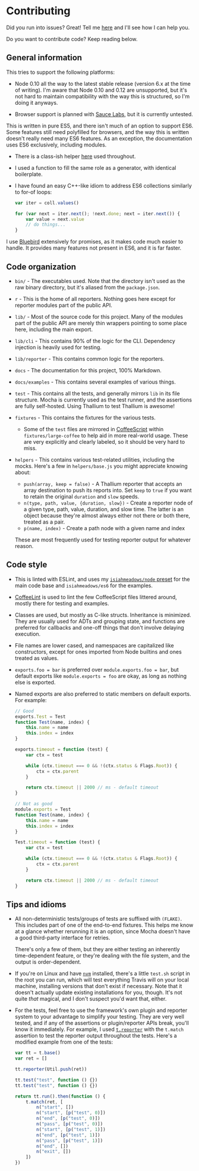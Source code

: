 # Contributing

Did you run into issues? Great! Tell me [here](http://github.com/isiahmeadows/thallium/issues/new) and I'll see how I can help you.

Do you want to contribute code? Keep reading below.

## General information

This tries to support the following platforms:

- Node 0.10 all the way to the latest stable release (version 6.x at the time of writing). I'm aware that Node 0.10 and 0.12 are unsupported, but it's not hard to maintain compatibility with the way this is structured, so I'm doing it anyways.

- Browser support is planned with [Sauce Labs](https://saucelabs.com/), but it is currently untested.

This is written in pure ES5, and there isn't much of an option to support ES6. Some features still need polyfilled for browsers, and the way this is written doesn't really need many ES6 features. As an exception, the documentation uses ES6 exclusively, including modules.

- There is a class-ish helper [here](http://github.com/isiahmeadows/thallium/blob/master/lib/methods.js) used throughout.

- I used a function to fill the same role as a generator, with identical boilerplate.

- I have found an easy C++-like idiom to address ES6 collections similarly to for-of loops:

    ```js
    var iter = coll.values()

    for (var next = iter.next(); !next.done; next = iter.next()) {
        var value = next.value
        // do things...
    }
    ```

I use [Bluebird](http://bluebirdjs.com) extensively for promises, as it makes code much easier to handle. It provides many features not present in ES6, and it is far faster.

## Code organization

- `bin/` - The executables used. Note that the directory isn't used as the raw binary directory, but it's aliased from the `package.json`.

- `r` - This is the home of all reporters. Nothing goes here except for reporter modules part of the public API.

- `lib/` - Most of the source code for this project. Many of the modules part of the public API are merely thin wrappers pointing to some place here, including the main export.

- `lib/cli` - This contains 90% of the logic for the CLI. Dependency injection is heavily used for testing.

- `lib/reporter` - This contains common logic for the reporters.

- `docs` - The documentation for this project, 100% Markdown.

- `docs/examples` - This contains several examples of various things.

- `test` - This contains all the tests, and generally mirrors `lib` in its file structure. Mocha is currently used as the test runner, and the assertions are fully self-hosted. Using Thallium to test Thallium is awesome!

- `fixtures` - This contains the fixtures for the various tests.
    - Some of the `test` files are mirrored in [CoffeeScript](http://coffeescript.org/) within `fixtures/large-coffee` to help aid in more real-world usage. These are very explicitly and clearly labeled, so it should be very hard to miss.

- `helpers` - This contains various test-related utilities, including the mocks. Here's a few in `helpers/base.js` you might appreciate knowing about:

    - `push(array, keep = false)` - A Thallium reporter that accepts an array destination to push its reports into. Set `keep` to `true` if you want to retain the original `duration` and `slow` speeds.
    - `n(type, path, value, {duration, slow})` - Create a reporter node of a given type, path, value, duration, and slow time. The latter is an object because they're almost always either not there or both there, treated as a pair.
    - `p(name, index)` - Create a path node with a given name and index

    These are most frequently used for testing reporter output for whatever reason.

## Code style

- This is linted with ESLint, and uses my [`isiahmeadows/node` preset](https://npmjs.com/package/eslint-config-isiahmeadows) for the main code base and `isiahmeadows/es6` for the examples.

- [CoffeeLint](http://www.coffeelint.org/) is used to lint the few CoffeeScript files littered around, mostly there for testing and examples.

- Classes are used, but mostly as C-like structs. Inheritance is minimized. They are usually used for ADTs and grouping state, and functions are preferred for callbacks and one-off things that don't involve delaying execution.

- File names are lower cased, and namespaces are capitalized like constructors, except for ones imported from Node builtins and ones treated as values.

- `exports.foo = bar` is preferred over `module.exports.foo = bar`, but default exports like `module.exports = foo` are okay, as long as nothing else is exported.

- Named exports are also preferred to static members on default exports. For example:

    ```js
    // Good
    exports.Test = Test
    function Test(name, index) {
        this.name = name
        this.index = index
    }

    exports.timeout = function (test) {
        var ctx = test

        while (ctx.timeout === 0 && !(ctx.status & Flags.Root)) {
            ctx = ctx.parent
        }

        return ctx.timeout || 2000 // ms - default timeout
    }

    // Not as good
    module.exports = Test
    function Test(name, index) {
        this.name = name
        this.index = index
    }

    Test.timeout = function (test) {
        var ctx = test

        while (ctx.timeout === 0 && !(ctx.status & Flags.Root)) {
            ctx = ctx.parent
        }

        return ctx.timeout || 2000 // ms - default timeout
    }
    ```

## Tips and idioms

- All non-deterministic tests/groups of tests are suffixed with `(FLAKE)`. This includes part of one of the end-to-end fixtures. This helps me know at a glance whether rerunning it is an option, since Mocha doesn't have a good third-party interface for retries.

    There's only a few of them, but they are either testing an inherently time-dependent feature, or they're dealing with the file system, and the output is order-dependent.

- If you're on Linux and have [`nvm`](https://github.com/creationix/nvm) installed, there's a little `test.sh` script in the root you can run, which will test everything Travis will on your local machine, installing versions that don't exist if necessary. Note that it doesn't actually update existing installations for you, though. It's not quite *that* magical, and I don't suspect you'd want that, either.

- For the tests, feel free to use the framework's own plugin and reporter system to your advantage to simplify your testing. They are very well tested, and if any of the assertions or plugin/reporter APIs break, you'll know it immediately. For example, I used [`t.reporter`](./docs/reporter-api.md) with the `t.match` assertion to test the reporter output throughout the tests. Here's a modified example from one of the tests:

    ```js
    var tt = t.base()
    var ret = []

    tt.reporter(Util.push(ret))

    tt.test("test", function () {})
    tt.test("test", function () {})

    return tt.run().then(function () {
        t.match(ret, [
            n("start", [])
            n("start", [p("test", 0)])
            n("end", [p("test", 0)])
            n("pass", [p("test", 0)])
            n("start", [p("test", 1)])
            n("end", [p("test", 1)])
            n("pass", [p("test", 1)])
            n("end", [])
            n("exit", [])
        ])
    })
    ```

